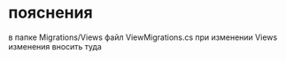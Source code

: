 ﻿# пояснения

в папке Migrations/Views файл ViewMigrations.cs при изменении Views изменения вносить туда
